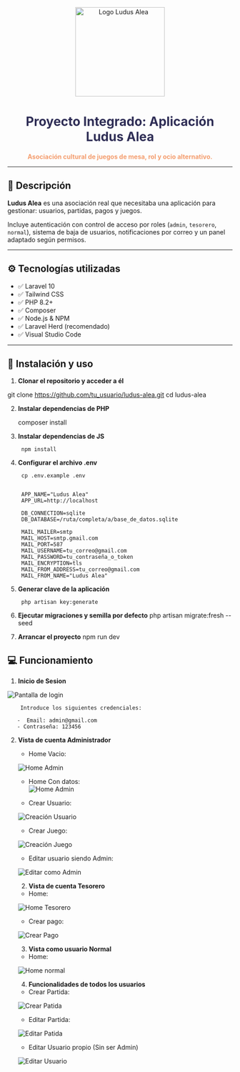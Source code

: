 <p align="center">
  <img src="public/logo.png" width="200" alt="Logo Ludus Alea">
</p>

<h1 align="center" style="color:#2e2d55">Proyecto Integrado: Aplicación Ludus Alea</h1>

<p align="center">
  <strong style="color:#f49d6e">Asociación cultural de juegos de mesa, rol y ocio alternativo.</strong>
</p>

---

## 🎯 Descripción

**Ludus Alea** es una asociación real que necesitaba una aplicación para gestionar: usuarios, partidas, pagos y juegos.

Incluye autenticación con control de acceso por roles (`admin`, `tesorero`, `normal`), sistema de baja de usuarios, notificaciones por correo y un panel adaptado según permisos.

---

## ⚙️ Tecnologías utilizadas

- ✅ Laravel 10
- ✅ Tailwind CSS
- ✅ PHP 8.2+
- ✅ Composer
- ✅ Node.js & NPM
- ✅ Laravel Herd (recomendado)
- ✅ Visual Studio Code

---

## 🚀 Instalación y uso

1. **Clonar el repositorio y acceder a él**


git clone https://github.com/tu_usuario/ludus-alea.git
cd ludus-alea

2. **Instalar dependencias de PHP**

    composer install

3. **Instalar dependencias de JS**

        npm install


3. **Configurar el archivo .env**
        
        cp .env.example .env 


        APP_NAME="Ludus Alea"
        APP_URL=http://localhost

        DB_CONNECTION=sqlite
        DB_DATABASE=/ruta/completa/a/base_de_datos.sqlite

        MAIL_MAILER=smtp
        MAIL_HOST=smtp.gmail.com
        MAIL_PORT=587
        MAIL_USERNAME=tu_correo@gmail.com
        MAIL_PASSWORD=tu_contraseña_o_token
        MAIL_ENCRYPTION=tls
        MAIL_FROM_ADDRESS=tu_correo@gmail.com
        MAIL_FROM_NAME="Ludus Alea"

4. **Generar clave de la aplicación**


        php artisan key:generate

5. **Ejecutar migraciones y semilla por defecto**
        php artisan migrate:fresh --seed 

6. **Arrancar el proyecto**
        npm run dev


  ##  💻 Funcionamiento      

  1. **Inicio de  Sesion**

![Pantalla de login](readme-img/login.png)
        
        Introduce los siguientes credenciales:
       
       -  Email: admin@gmail.com
       - Contraseña: 123456 
    
2. **Vista de cuenta  Administrador**
    -  Home Vacio:

    ![Home Admin](readme-img/adminVacio.png)

    - Home Con datos:  
    ![Home Admin](readme-img/adminDatos.png)

    - Crear Usuario:

    ![Creación Usuario](readme-img/crearUsuario.png)

    - Crear Juego:

    ![Creación Juego](readme-img/crearJuego.png)

    - Editar usuario siendo Admin:

    ![Editar como Admin](readme-img/editarUsuarioAdmin.png)

    2. **Vista de cuenta  Tesorero**
    - Home: 

    ![Home Tesorero](readme-img/menuTesorero.png)

    - Crear pago:

    ![Crear Pago](readme-img/crearPago.png)

    3. **Vista como usuario Normal**

    - Home: 

    ![Home normal](readme-img/menuNormal.png)

    4. **Funcionalidades de todos los usuarios**

    - Crear Partida:

    ![Crear Patida](readme-img/CrearPartida.png)

    - Editar Partida:
    
    ![Editar Patida](readme-img/editarPartida.png)

    - Editar Usuario propio (Sin ser Admin)
    
    ![Editar Usuario](readme-img/editarUsuarioNormal.png)





